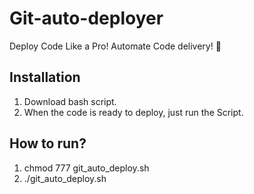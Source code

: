 # Git-auto-deployer
Deploy Code Like a Pro! Automate Code delivery! 🚀

## Installation
1. Download bash script.
2. When the code is ready to deploy, just run the Script.

## How to run?
1. chmod 777 git_auto_deploy.sh
2. ./git_auto_deploy.sh
